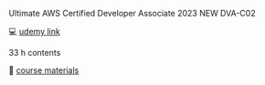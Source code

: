 Ultimate AWS Certified Developer Associate 2023 NEW DVA-C02

:computer: [udemy link](https://www.udemy.com/course/aws-certified-developer-associate-dva-c01/)

33 h contents



:book: [course materials](https://courses.datacumulus.com/downloads/certified-developer-k92/) 